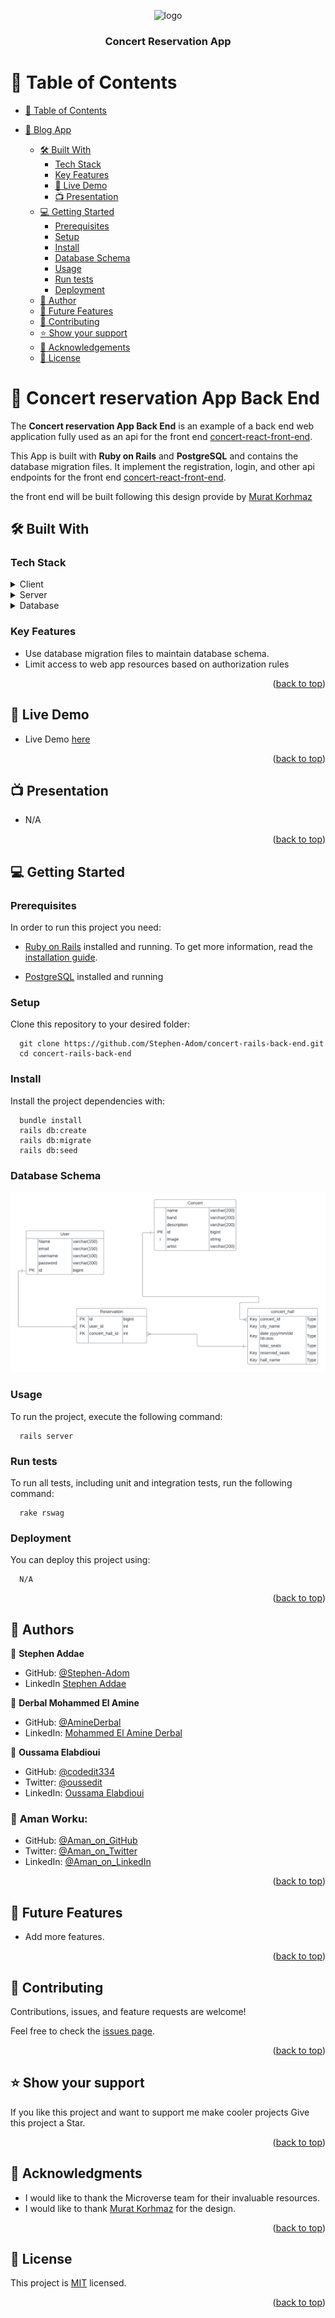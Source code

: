 <a name="readme-top"></a>

<div align="center">
<img src="https://www.helpforassessment.com/blog/wp-content/uploads/2020/08/how-to-do-a-capstone-project.jpg" alt="logo" width="140"  height="auto" />
  <br/>

  <h3><b>Concert Reservation App</b></h3>

</div>
<a name="readme-top"></a>

# 📗 Table of Contents

- [📗 Table of Contents](#-table-of-contents)
- [📖 Blog App ](#about-the-project)
  - [🛠 Built With ](#-built-with-)
    - [Tech Stack ](#tech-stack-)
    - [Key Features ](#key-features-)
     - [🚀 Live Demo](#live-demo)
    - [📺 Presentation](#presentation) 
  - [💻 Getting Started ](#-getting-started-)
    - [Prerequisites](#prerequisites)
    - [Setup](#setup)
    - [Install](#install)
    - [Database Schema](#database-schema)
    - [Usage ](#usage-)
    - [Run tests](#run-tests)
    - [Deployment](#deployment)
  - [👥 Author ](#-author-)
  - [🔭 Future Features ](#-future-features-)
  - [🤝 Contributing ](#-contributing-)
  - [⭐️ Show your support ](#️-show-your-support-)
  - [🙏 Acknowledgements](#acknowledgements)
  - [📝 License ](#-license-)

  <!-- PROJECT DESCRIPTION -->

# 📖 Concert reservation App Back End <a name="about-the-project"></a>

The **Concert reservation App Back End** is an example of a back end web application fully used as an api for the front end [concert-react-front-end](https://github.com/Stephen-Adom/concert-react-front-end).

This App is built with **Ruby on Rails** and **PostgreSQL** and contains the database migration files. It implement the registration, login, and other api endpoints for the front end [concert-react-front-end](https://github.com/Stephen-Adom/concert-react-front-end).

the front end will be built following this design provide by [Murat Korhmaz](https://www.behance.net/gallery/26425031/Vespa-Responsive-Redesign) 


## 🛠 Built With <a name="built-with"></a>

### Tech Stack <a name="tech-stack"></a>

<details>
  <summary>Client</summary>
  <ul>
    <li><a href="https://github.com/microverseinc/linters-config/tree/master/ror">Linters</a></li>

  </ul>
</details>
<details>
  <summary>Server</summary>
  <ul>
    <li><a href="https://rubyonrails.org/">ROR</a></li>
  </ul>
</details>

<details>
<summary>Database</summary>
  <ul>
    <li><a href="https://www.postgresql.org/">PostgreSQL</a></li>
  </ul>
</details>

<!-- Features -->

### Key Features <a name="key-features"></a>

- Use database migration files to maintain database schema.
- Limit access to web app resources based on authorization rules

<p align="right">(<a href="#readme-top">back to top</a>)</p>

## 🚀 Live Demo <a name="live-demo"></a>

- Live Demo [here](https://concert-react-front-end.vercel.app/)

<p align="right">(<a href="#readme-top">back to top</a>)</p>

## 📺 Presentation <a name="presentation"></a>
- N/A

<p align="right">(<a href="#readme-top">back to top</a>)</p>

<!-- GETTING STARTED -->

## 💻 Getting Started <a name="getting-started"></a>

### Prerequisites

In order to run this project you need:

- [Ruby on Rails](https://rubyonrails.org/) installed and running. To get more information, read the [installation guide](https://guides.rubyonrails.org/).

- [PostgreSQL](https://www.postgresql.org/) installed and running

### Setup

Clone this repository to your desired folder:

```
  git clone https://github.com/Stephen-Adom/concert-rails-back-end.git
  cd concert-rails-back-end
```

### Install

Install the project dependencies with:

```
  bundle install
  rails db:create
  rails db:migrate
  rails db:seed
```

### Database Schema

<div align="center">
<img src="./app/assets/Blank diagram.png" alt="logo" width="auto"  height="auto" />
  <br/>
</div>

### Usage <a name="usage"></a>

To run the project, execute the following command:

```
  rails server
```

### Run tests

To run all tests, including unit and integration tests, run the following command:

```
  rake rswag
```

### Deployment

You can deploy this project using:

```
  N/A
```

<p align="right">(<a href="#readme-top">back to top</a>)</p>

<!-- AUTHORS -->

## 👥 Authors <a name="authors"></a>

👤 **Stephen Addae**

- GitHub: [@Stephen-Adom](https://github.com/Stephen-Adom)
- LinkedIn [Stephen Addae](https://www.linkedin.com/in/stephen-addae/)

👤 **Derbal Mohammed El Amine**

- GitHub: [@AmineDerbal](https://github.com/AmineDerbal)
- LinkedIn: [Mohammed El Amine Derbal](https://www.linkedin.com/in/mohammed-el-amine-derbal-4038541b6/)

👤 **Oussama Elabdioui**

- GitHub: [@codedit334](https://github.com/codedit334)
- Twitter: [@oussedit](https://twitter.com/oussedit)
- LinkedIn: [Oussama Elabdioui](https://www.linkedin.com/in/oussama-elabdioui-4677a41b6/)

### 👤 **Aman Worku**:
- GitHub: [@Aman_on_GitHub](https://github.com/AmanWorku)
- Twitter: [@Aman_on_Twitter](https://twitter.com/Amexworku)
- LinkedIn: [@Aman_on_LinkedIn](https://www.linkedin.com/in/aman-worku-tsegaw/)

<p align="right">(<a href="#readme-top">back to top</a>)</p>

<!-- FUTURE FEATURES -->

## 🔭 Future Features <a name="future-features"></a>

- Add more features.

<p align="right">(<a href="#readme-top">back to top</a>)</p>

<!-- CONTRIBUTING -->

## 🤝 Contributing <a name="contributing"></a>

Contributions, issues, and feature requests are welcome!

Feel free to check the [issues page](https://github.com/Stephen-Adom/concert-rails-back-end/issues).

<p align="right">(<a href="#readme-top">back to top</a>)</p>

<!-- SUPPORT -->

## ⭐️ Show your support <a name="support"></a>

If you like this project and want to support me make cooler projects Give this project a Star.

<p align="right">(<a href="#readme-top">back to top</a>)</p>

## 🙏 Acknowledgments <a name="acknowledgements"></a>

- I would like to thank the Microverse team for their invaluable resources.
- I would like to thank [Murat Korhmaz](https://www.behance.net/gallery/26425031/Vespa-Responsive-Redesign) for the design.

<p align="right">(<a href="#readme-top">back to top</a>)</p>

<!-- LICENSE -->

## 📝 License <a name="license"></a>

This project is [MIT](./LICENSE.md) licensed.

<p align="right">(<a href="#readme-top">back to top</a>)</p>
